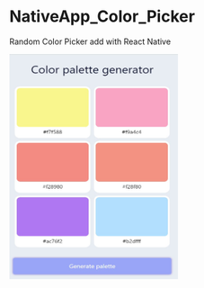 # NativeApp_Color_Picker
Random Color Picker add with React Native

<img src="./assets/Sample.jpg" height="400" width="300" alt="React Native Color Picker">


